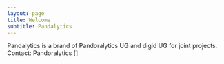```yaml
---
layout: page
title: Welcome
subtitle: Pandalytics
---
```


Pandalytics is a brand of Pandoralytics UG and digid UG for joint projects.
Contact: Pandoralytics []
